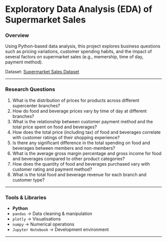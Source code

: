 # Exploratory Data Analysis (EDA) of Supermarket Sales

### Overview  
Using Python-based data analysis, this project explores business questions such as pricing variations, customer spending habits, and the impact of several factors on supermarket sales (e.g., memership, time of day, payment method).

Dataset: [Supermarket Sales Dataset](https://www.kaggle.com/datasets/aungpyaeap/supermarket-sales)  

---

### Research Questions  
1) What is the distribution of prices for products across different supercenter branches?
2) How do food and beverage prices vary by time of day at different branches?
3) What is the relationship between customer payment method and the total price spent on food and beverages?
4) How does the total price (including tax) of food and beverages correlate with customer ratings of their shopping experience?
5) Is there any significant difference in the total spending on food and beverages between members and non-members?
6) What is the average gross margin percentage and gross income for food and beverages compared to other product categories?
7) How does the quantity of food and beverages purchased vary with customer rating and payment method?
8) What is the total food and beverage revenue for each branch and customer type?

---

### Tools & Libraries  
- **Python**  
- `pandas` → Data cleaning & manipulation  
- `plotly` → Visualisations  
- `numpy` → Numerical operations  
- `Jupyter Notebook` → Development environment  

---
